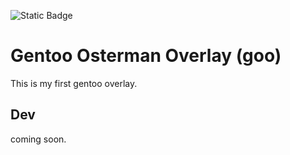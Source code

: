 ![Static Badge](https://img.shields.io/badge/Gentoo-overlay-blue?style=plastic&logo=gentoo&labelColor=%2354487A&link=https%3A%2F%2Fgentoo.org&link=https%3A%2F%2Fwiki.gentoo.org%2Fwiki%2FProject%3AOverlays%2FOverlays_guide)
# Gentoo Osterman Overlay (goo)

This is my first gentoo overlay. 

## Dev
coming soon.
